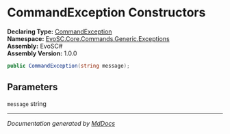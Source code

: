﻿<!--  
  <auto-generated>   
    The contents of this file were generated by a tool.  
    Changes to this file may be list if the file is regenerated  
  </auto-generated>   
-->

# CommandException Constructors

**Declaring Type:** [CommandException](../index.md)  
**Namespace:** [EvoSC.Core.Commands.Generic.Exceptions](../../index.md)  
**Assembly:** EvoSC\#  
**Assembly Version:** 1.0.0

```csharp
public CommandException(string message);
```

## Parameters

`message`  string

___

*Documentation generated by [MdDocs](https://github.com/ap0llo/mddocs)*
